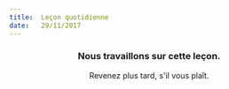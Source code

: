 ```yaml
---
title:  Leçon quotidienne
date:   29/11/2017
---
```


### <center>Nous travaillons sur cette leçon.</center>
<center>Revenez plus tard, s'il vous plaît.</center>